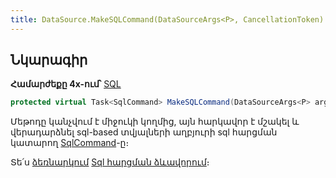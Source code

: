 ```yaml
---
title: DataSource.MakeSQLCommand(DataSourceArgs<P>, CancellationToken) մեթոդ
---
```


## Նկարագիր

**Համարժեքը 4x-ում՝** [SQL](https://armsoft.github.io/as4x-docs/HTM/ProgrGuide/ScriptProcs/SQL.html)

```c#
protected virtual Task<SqlCommand> MakeSQLCommand(DataSourceArgs<P> args, CancellationToken stoppingToken)
```

Մեթոդը կանչվում է միջուկի կողմից, այն հարկավոր է մշակել և վերադարձնել sql-based տվյալների աղբյուրի sql հարցման կատարող [SqlCommand](https://learn.microsoft.com/en-us/dotnet/api/microsoft.data.sqlclient.sqlcommand)-ը։

Տե՛ս [ձեռնարկում](../ds_guide.md) [Sql հարցման ձևավորում](../ds_guide.md#sql-հարցման-ձևավորում)։
